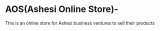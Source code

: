 # AOS(Ashesi Online Store)-
This is an online store for Ashesi business ventures to sell their products 
